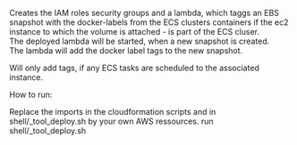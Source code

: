 Creates the IAM roles security groups and a lambda, which taggs an EBS snapshot with the docker-labels from the ECS clusters containers if the ec2 instance to which the volume is attached - is part of the ECS cluser. <br>
The deployed lambda will be started, when a new snapshot is created. <br>
The lambda will add the docker label tags to the new snapshot. <br>

Will only add tags, if any ECS tasks are scheduled to the associated instance.


How to run:

Replace the imports in the cloudformation scripts and in shell/_tool_deploy.sh by your own AWS ressources.
run shell/_tool_deploy.sh

